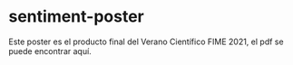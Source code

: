 # sentiment-poster
Este poster es el producto final del Verano Científico FIME 2021, el pdf se puede encontrar aquí.
